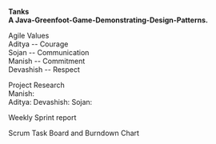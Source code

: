 **Tanks  
A Java-Greenfoot-Game-Demonstrating-Design-Patterns.**

Agile Values  
Aditya -- Courage  
Sojan -- Communication  
Manish -- Commitment  
Devashish -- Respect  

Project Research  
Manish:  
Aditya: 
Devashish: 
Sojan: 

Weekly Sprint report  


Scrum Task Board and Burndown Chart 


